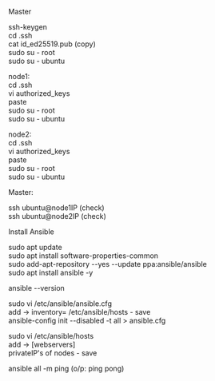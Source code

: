 Master

ssh-keygen\
cd .ssh\
cat id_ed25519.pub (copy)\
sudo su - root\
sudo su - ubuntu

node1:\
cd .ssh\
vi authorized_keys\
paste\
sudo su - root\
sudo su - ubuntu

node2:\
cd .ssh\
vi authorized_keys\
paste\
sudo su - root\
sudo su - ubuntu

Master:

ssh ubuntu@node1IP (check)\
ssh ubuntu@node2IP (check)

Install Ansible

sudo apt update\
sudo apt install software-properties-common\
sudo add-apt-repository --yes --update ppa:ansible/ansible\
sudo apt install ansible -y

ansible --version

sudo vi /etc/ansible/ansible.cfg\
add -> inventory= /etc/ansible/hosts - save\
ansible-config init --disabled -t all > ansible.cfg

sudo vi /etc/ansible/hosts\
add -> [webservers]\
privateIP's of nodes - save

ansible all -m ping (o/p: ping pong)







